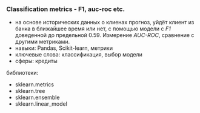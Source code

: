 ### Classification metrics - F1, auc-roc etc.

- на основе исторических данных о клиенах прогноз, уйдёт клиент из банка в ближайшее время или нет, с помощью модели с *F1* доведенной до предельной 0.59. Измерение *AUC-ROC*, сравнение с другими метриками.
- навыки: Pandas, Scikit-learn, метрики
- ключевые слова: классификация, выбор модели
- сферы: кредиты

библиотеки:
- sklearn.metrics
- sklearn.tree
- sklearn.ensemble
- sklearn.linear_model